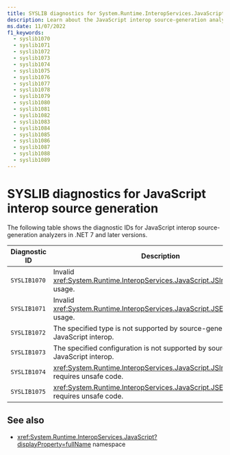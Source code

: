 ```yaml
---
title: SYSLIB diagnostics for System.Runtime.InteropServices.JavaScript.JSImportGenerator
description: Learn about the JavaScript interop source-generation analyzers that generate compile-time suggestions SYSLIB1070, SYSLIB1071, SYSLIB1072, SYSLIB1073, SYSLIB1074, and SYSLIB1075.
ms.date: 11/07/2022
f1_keywords:
  - syslib1070
  - syslib1071
  - syslib1072
  - syslib1073
  - syslib1074
  - syslib1075
  - syslib1076
  - syslib1077
  - syslib1078
  - syslib1079
  - syslib1080
  - syslib1081
  - syslib1082
  - syslib1083
  - syslib1084
  - syslib1085
  - syslib1086
  - syslib1087
  - syslib1088
  - syslib1089
---
```

# SYSLIB diagnostics for JavaScript interop source generation

The following table shows the diagnostic IDs for JavaScript interop source-generation analyzers in .NET 7 and later versions.

| Diagnostic ID | Description |
| - | - |
| `SYSLIB1070` | Invalid <xref:System.Runtime.InteropServices.JavaScript.JSImportAttribute> usage. |
| `SYSLIB1071` | Invalid <xref:System.Runtime.InteropServices.JavaScript.JSExportAttribute> usage. |
| `SYSLIB1072` | The specified type is not supported by source-generated JavaScript interop. |
| `SYSLIB1073` | The specified configuration is not supported by source-generated JavaScript interop. |
| `SYSLIB1074` | <xref:System.Runtime.InteropServices.JavaScript.JSImportAttribute> requires unsafe code. |
| `SYSLIB1075` | <xref:System.Runtime.InteropServices.JavaScript.JSExportAttribute> requires unsafe code. |

## See also

- <xref:System.Runtime.InteropServices.JavaScript?displayProperty=fullName> namespace
